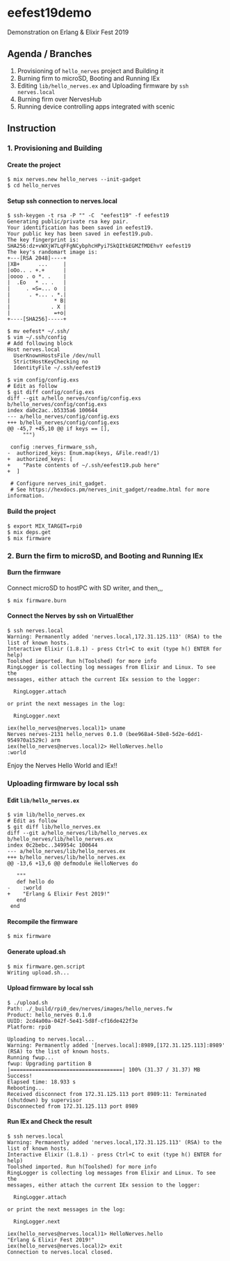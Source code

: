 # eefest19demo
Demonstration on Erlang &amp; Elixir Fest 2019

## Agenda / Branches

1. Provisioning of `hello_nerves` project and Building it
1. Burning firm to microSD, Booting and Running IEx
1. Editing `lib/hello_nerves.ex` and Uploading firmware by `ssh nerves.local`
1. Burning firm over NervesHub
1. Running device controlling apps integrated with scenic

## Instruction

### 1. Provisioning and Building

#### Create the project

```
$ mix nerves.new hello_nerves --init-gadget
$ cd hello_nerves
```

#### Setup ssh connection to nerves.local

```
$ ssh-keygen -t rsa -P "" -C  "eefest19" -f eefest19
Generating public/private rsa key pair.
Your identification has been saved in eefest19.
Your public key has been saved in eefest19.pub.
The key fingerprint is:
SHA256:dz+vWXjW7LqFFgNCybphcHPyi7SkQItkEGMZfMDEhvY eefest19
The key's randomart image is:
+---[RSA 2048]----+
|XB+      ...     |
|oOo.. . +.+      |
|oooo . o *. .    |
|  .Eo   * .. .   |
|     . =S=... o  |
|      . +... . *.|
|              * B|
|             . X |
|              =+o|
+----[SHA256]-----+

$ mv eefest* ~/.ssh/
$ vim ~/.ssh/config
# Add following block
Host nerves.local
  UserKnownHostsFile /dev/null
  StrictHostKeyChecking no
  IdentityFile ~/.ssh/eefest19

$ vim config/config.exs
# Edit as follow
$ git diff config/config.exs
diff --git a/hello_nerves/config/config.exs b/hello_nerves/config/config.exs
index da0c2ac..b5335a6 100644
--- a/hello_nerves/config/config.exs
+++ b/hello_nerves/config/config.exs
@@ -45,7 +45,10 @@ if keys == [],
     """)
 
 config :nerves_firmware_ssh,
-  authorized_keys: Enum.map(keys, &File.read!/1)
+  authorized_keys: [
+    "Paste contents of ~/.ssh/eefest19.pub here"
+  ]
 
 # Configure nerves_init_gadget.
 # See https://hexdocs.pm/nerves_init_gadget/readme.html for more information.

```

#### Build the project

```
$ export MIX_TARGET=rpi0
$ mix deps.get
$ mix firmware
```

### 2. Burn the firm to microSD, and Booting and Running IEx

#### Burn the firmware

Connect microSD to hostPC with SD writer, and then,,,

```
$ mix firmware.burn
```

#### Connect the Nerves by ssh on VirtualEther

```
$ ssh nerves.local 
Warning: Permanently added 'nerves.local,172.31.125.113' (RSA) to the list of known hosts.
Interactive Elixir (1.8.1) - press Ctrl+C to exit (type h() ENTER for help)
Toolshed imported. Run h(Toolshed) for more info
RingLogger is collecting log messages from Elixir and Linux. To see the
messages, either attach the current IEx session to the logger:

  RingLogger.attach

or print the next messages in the log:

  RingLogger.next

iex(hello_nerves@nerves.local)1> uname 
Nerves nerves-2131 hello_nerves 0.1.0 (bee968a4-58e8-5d2e-6dd1-954970a1529c) arm
iex(hello_nerves@nerves.local)2> HelloNerves.hello
:world
```

Enjoy the Nerves Hello World and IEx!!

### Uploading firmware by local ssh

#### Edit `lib/hello_nerves.ex`

```
$ vim lib/hello_nerves.ex
# Edit as follow
$ git diff lib/hello_nerves.ex 
diff --git a/hello_nerves/lib/hello_nerves.ex b/hello_nerves/lib/hello_nerves.ex
index 0c2bebc..349954c 100644
--- a/hello_nerves/lib/hello_nerves.ex
+++ b/hello_nerves/lib/hello_nerves.ex
@@ -13,6 +13,6 @@ defmodule HelloNerves do
 
   """
   def hello do
-    :world
+    "Erlang & Elixir Fest 2019!"
   end
 end
```

#### Recompile the firmware

```
$ mix firmware
```

#### Generate upload.sh

```
$ mix firmware.gen.script
Writing upload.sh...

```

#### Upload firmware by local ssh

```
$ ./upload.sh 
Path: ./_build/rpi0_dev/nerves/images/hello_nerves.fw
Product: hello_nerves 0.1.0
UUID: 2cd4a00a-042f-5e41-5d8f-cf16de422f3e
Platform: rpi0

Uploading to nerves.local...
Warning: Permanently added '[nerves.local]:8989,[172.31.125.113]:8989' (RSA) to the list of known hosts.
Running fwup...
fwup: Upgrading partition B
|====================================| 100% (31.37 / 31.37) MB
Success!
Elapsed time: 18.933 s
Rebooting...
Received disconnect from 172.31.125.113 port 8989:11: Terminated (shutdown) by supervisor
Disconnected from 172.31.125.113 port 8989

```

#### Run IEx and Check the result

```
$ ssh nerves.local 
Warning: Permanently added 'nerves.local,172.31.125.113' (RSA) to the list of known hosts.
Interactive Elixir (1.8.1) - press Ctrl+C to exit (type h() ENTER for help)
Toolshed imported. Run h(Toolshed) for more info
RingLogger is collecting log messages from Elixir and Linux. To see the
messages, either attach the current IEx session to the logger:

  RingLogger.attach

or print the next messages in the log:

  RingLogger.next

iex(hello_nerves@nerves.local)1> HelloNerves.hello
"Erlang & Elixir Fest 2019!"
iex(hello_nerves@nerves.local)2> exit
Connection to nerves.local closed.

```
